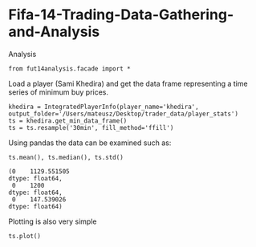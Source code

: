 Fifa-14-Trading-Data-Gathering-and-Analysis
============================================
Analysis
```
from fut14analysis.facade import *
```

Load a player (Sami Khedira) and get the data frame representing a time series of minimum buy prices. 

```
khedira = IntegratedPlayerInfo(player_name='khedira', output_folder='/Users/mateusz/Desktop/trader_data/player_stats')
ts = khedira.get_min_data_frame()
ts = ts.resample('30min', fill_method='ffill')
```

Using pandas the data can be examined such as:

```
ts.mean(), ts.median(), ts.std()
```




    (0    1129.551505
    dtype: float64,
     0    1200
    dtype: float64,
     0    147.539026
    dtype: float64)



Plotting is also very simple

```
ts.plot()
```


